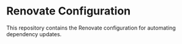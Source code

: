 # Renovate Configuration

This repository contains the Renovate configuration for automating dependency updates. 
